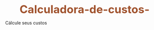 # Calculadora-de-custos-
Cálcule seus custos 
<!DOCTYPE html>
<html lang="pt-BR">
<head>
    <meta charset="UTF-8">
    <meta name="viewport" content="width=device-width, initial-scale=1.0">
    <title>Calcule seu Custo - Stecca Recheios</title>
    <link rel="preconnect" href="https://fonts.googleapis.com">
    <link rel="preconnect" href="https://fonts.gstatic.com" crossorigin>
    <link href="https://fonts.googleapis.com/css2?family=Montserrat:wght@300;400;600;700&family=Playfair+Display:wght@700&display=swap" rel="stylesheet">
    <script src="https://cdnjs.cloudflare.com/ajax/libs/jspdf/2.5.1/jspdf.umd.min.js"></script>
    <script src="https://cdnjs.cloudflare.com/ajax/libs/html2canvas/1.4.1/html2canvas.min.js"></script>
    <style>
        :root {
            --primary-color: #A0522D; /* Tom de marrom terra/confeitaria */
            --secondary-color: #F5DEB3; /* Creme suave */
            --text-color: #333;
            --light-text-color: #666;
            --background-gradient: linear-gradient(135deg, #FDFBFB 0%, #EBEDEE 100%);
            --button-hover-bg: #8B4513;
        }

        body {
            font-family: 'Montserrat', sans-serif;
            margin: 0;
            padding: 0;
            background: var(--background-gradient);
            color: var(--text-color);
            line-height: 1.6;
            display: flex;
            justify-content: center;
            align-items: flex-start; /* Alinha ao topo para evitar overflow em telas pequenas */
            min-height: 100vh;
            padding: 20px 0;
            overflow-x: hidden;
            position: relative;
        }

        body::before {
            content: '';
            position: fixed;
            top: 0;
            left: 0;
            width: 100%;
            height: 100%;
            background-image: url('https://images.unsplash.com/photo-1579606138676-e9d6d3d9d3d3?crop=entropy&cs=tinysrgb&fit=max&fm=jpg&ixid=M3w0NTc1MjN8MHwxfHNlYXJjaHwyMHx8Y29uZmVpdGVpcm8lMjBjb25mZWl0YW5kb3xlbnwwfHx8fDE3MTkyNTM2MjZ8MA&ixlib=rb-4.0.3&q=80&w=1920'); /* Imagem de confeiteiro */
            background-size: cover;
            background-position: center;
            filter: brightness(0.6) grayscale(0.5); /* Escurece e dessatura a imagem */
            z-index: -1;
        }

        .container {
            background-color: rgba(255, 255, 255, 0.95); /* Fundo branco semi-transparente */
            padding: 40px;
            border-radius: 15px;
            box-shadow: 0 10px 30px rgba(0, 0, 0, 0.1);
            width: 90%;
            max-width: 800px;
            box-sizing: border-box;
            position: relative;
            z-index: 1;
            margin-top: 20px; /* Espaçamento superior para mobile */
            margin-bottom: 20px; /* Espaçamento inferior para mobile */
        }

        header {
            display: flex;
            justify-content: space-between;
            align-items: center;
            margin-bottom: 30px;
            border-bottom: 1px solid #eee;
            padding-bottom: 15px;
            flex-wrap: wrap; /* Permite quebrar linha em telas pequenas */
        }

        h1 {
            font-family: 'Playfair Display', serif;
            color: var(--primary-color);
            margin: 0;
            font-size: 2.5em;
            text-align: center;
            flex-grow: 1;
            min-width: 200px; /* Garante que o título não fique muito pequeno */
        }

        .logo {
            font-family: 'Playfair Display', serif;
            font-weight: 700;
            font-size: 1.2em;
            color: var(--primary-color);
            text-transform: uppercase;
            letter-spacing: 1px;
            white-space: nowrap;
        }

        .input-group {
            margin-bottom: 20px;
        }

        .input-group label {
            display: block;
            margin-bottom: 8px;
            font-weight: 600;
            color: var(--text-color);
        }

        .input-group input[type="text"],
        .input-group input[type="number"] {
            width: calc(100% - 20px);
            padding: 12px;
            border: 1px solid #ddd;
            border-radius: 8px;
            font-size: 1em;
            transition: border-color 0.3s ease;
        }

        .input-group input[type="text"]:focus,
        .input-group input[type="number"]:focus {
            border-color: var(--primary-color);
            outline: none;
        }

        .ingredients-section h2, .pricing-section h2 {
            font-family: 'Playfair Display', serif;
            color: var(--primary-color);
            margin-top: 30px;
            margin-bottom: 20px;
            font-size: 1.8em;
            border-bottom: 1px dashed #eee;
            padding-bottom: 10px;
        }

        .ingredient-item {
            display: grid;
            grid-template-columns: 2fr 1fr 1fr 1.5fr 0.1fr; /* Ajustado para 5 colunas */
            gap: 15px;
            margin-bottom: 15px;
            align-items: center;
            background-color: var(--secondary-color);
            padding: 15px;
            border-radius: 8px;
            box-shadow: 0 2px 8px rgba(0, 0, 0, 0.05);
        }

        .ingredient-item label {
            font-size: 0.9em;
            color: var(--light-text-color);
            margin-bottom: 5px;
            display: block;
        }

        .ingredient-item input {
            width: 100%;
            padding: 8px;
            border: 1px solid #ccc;
            border-radius: 5px;
            font-size: 0.95em;
        }
        
        .ingredient-item input[type="number"] {
            -moz-appearance: textfield; /* Firefox */
        }
        .ingredient-item input[type="number"]::-webkit-outer-spin-button,
        .ingredient-item input[type="number"]::-webkit-inner-spin-button {
            -webkit-appearance: none;
            margin: 0;
        }

        .remove-ingredient {
            background: none;
            border: none;
            color: #ff6347;
            font-size: 1.5em;
            cursor: pointer;
            padding: 0;
            transition: color 0.3s ease;
        }

        .remove-ingredient:hover {
            color: #cc0000;
        }

        .add-ingredient-btn {
            background-color: var(--primary-color);
            color: white;
            padding: 12px 25px;
            border: none;
            border-radius: 8px;
            font-size: 1.1em;
            cursor: pointer;
            transition: background-color 0.3s ease, transform 0.2s ease;
            display: block;
            width: fit-content;
            margin: 20px auto 30px auto;
        }

        .add-ingredient-btn:hover {
            background-color: var(--button-hover-bg);
            transform: translateY(-2px);
        }

        .calculate-btn {
            background-color: var(--primary-color);
            color: white;
            padding: 15px 30px;
            border: none;
            border-radius: 10px;
            font-size: 1.3em;
            cursor: pointer;
            transition: background-color 0.3s ease, transform 0.2s ease;
            width: 100%;
            box-sizing: border-box;
            margin-top: 20px;
        }

        .calculate-btn:hover {
            background-color: var(--button-hover-bg);
            transform: translateY(-2px);
        }

        #results-section {
            background-color: rgba(255, 255, 255, 0.9);
            padding: 30px;
            border-radius: 15px;
            margin-top: 40px;
            box-shadow: 0 5px 15px rgba(0, 0, 0, 0.08);
            display: none; /* Escondido por padrão */
            text-align: left;
        }

        #results-section h2 {
            font-family: 'Playfair Display', serif;
            color: var(--primary-color);
            font-size: 2em;
            text-align: center;
            margin-bottom: 25px;
        }

        #results-header {
            display: flex;
            justify-content: space-between;
            align-items: center;
            border-bottom: 1px solid #eee;
            padding-bottom: 15px;
            margin-bottom: 20px;
            flex-wrap: wrap; /* Permite quebrar linha em telas pequenas */
        }
        
        #results-header .logo {
            font-size: 1em;
            color: var(--light-text-color);
            order: 1; /* Para manter a logo no canto */
        }
        #results-header #result-recipe-name {
            order: 2; /* Nome da receita no centro */
            flex-grow: 1;
            text-align: center;
            font-size: 1.8em;
        }


        .results-section-title {
            font-family: 'Montserrat', sans-serif;
            font-weight: 600;
            color: var(--primary-color);
            margin-top: 25px;
            margin-bottom: 15px;
            font-size: 1.3em;
            border-bottom: 1px dashed #ddd;
            padding-bottom: 8px;
        }

        .result-item {
            margin-bottom: 10px;
            font-size: 1.1em;
        }

        .result-item strong {
            color: var(--primary-color);
            font-weight: 700;
        }

        .ingredient-summary-item {
            display: flex;
            justify-content: space-between;
            margin-bottom: 8px;
            padding-bottom: 5px;
            border-bottom: 1px dotted #eee;
            font-size: 1em;
            color: var(--light-text-color);
        }
        .ingredient-summary-item:last-child {
            border-bottom: none;
        }
        .ingredient-summary-item span:first-child {
            font-weight: 600;
            color: var(--text-color);
        }

        .pdf-btn {
            background-color: #007bff; /* Azul para PDF */
            color: white;
            padding: 12px 25px;
            border: none;
            border-radius: 8px;
            font-size: 1.1em;
            cursor: pointer;
            transition: background-color 0.3s ease, transform 0.2s ease;
            display: block;
            width: fit-content;
            margin: 30px auto 0 auto;
        }

        .pdf-btn:hover {
            background-color: #0056b3;
            transform: translateY(-2px);
        }

        /* --- Media Queries para Responsividade --- */
        @media (max-width: 768px) {
            .container {
                padding: 20px;
                margin-top: 10px;
                margin-bottom: 10px;
            }

            header {
                flex-direction: column; /* Empilha logo e título */
                align-items: center;
                text-align: center;
            }

            .logo {
                margin-bottom: 10px;
            }
            
            h1 {
                font-size: 1.8em;
                margin-top: 0;
            }

            .ingredient-item {
                grid-template-columns: 1fr; /* Cada item ocupa a largura total */
                gap: 10px; /* Menos espaçamento entre itens empilhados */
                padding: 10px;
            }

            .ingredient-item div {
                grid-column: 1 / -1; /* Garante que cada div ocupe a largura total */
            }

            .remove-ingredient {
                margin-top: 10px; /* Espaçamento do botão de remover */
                width: 100%;
                text-align: right;
            }
            
            .add-ingredient-btn, .calculate-btn, .pdf-btn {
                padding: 10px 20px;
                font-size: 1em;
            }
            
            #results-header {
                flex-direction: column;
                align-items: center;
                text-align: center;
            }

            #results-header .logo {
                margin-bottom: 10px;
            }

            #results-header #result-recipe-name {
                font-size: 1.5em;
            }

            .results-section-title, .result-item {
                font-size: 1em;
            }
            .ingredient-summary-item {
                font-size: 0.95em;
            }
        }
    </style>
</head>
<body>
    <div class="container">
        <header>
            <span class="logo">Stecca Recheios</span>
            <h1>Calcule seu Custo</h1>
        </header>

        <div class="input-group">
            <label for="recipe-name">Nome da Receita:</label>
            <input type="text" id="recipe-name" placeholder="Ex: Bolo de Fubá Cremoso da Vovó">
        </div>

        <div class="ingredients-section">
            <h2>Ingredientes</h2>
            <div id="ingredients-list">
                </div>
            <button type="button" class="add-ingredient-btn" id="add-ingredient">Adicionar Ingrediente</button>
        </div>

        <div class="input-group">
            <label for="loss-percentage">Porcentagem de Perda na Produção (%):</label>
            <input type="number" id="loss-percentage" value="10" min="0" max="100" step="0.1">
        </div>

        <div class="pricing-section">
            <h2>Precificação</h2>
            <div class="input-group">
                <label for="markup-percentage">Markup Desejado (%):</label>
                <input type="number" id="markup-percentage" value="100" min="0" step="1">
            </div>
            <div class="input-group">
                <label for="unit-grammage">Gramatura por Unidade/Porção (g/ml):<br><small>(Ex: 100 para um brigadeiro de 100g)</small></label>
                <input type="number" id="unit-grammage" value="0" min="0" step="1">
            </div>
        </div>

        <button type="button" class="calculate-btn" id="calculate-btn">Calcular Custos e Preços</button>

        <div id="results-section">
            <div id="results-header">
                <span class="logo">Stecca Recheios</span>
                <h2 id="result-recipe-name"></h2>
            </div>
            
            <div class="results-section-title">Ingredientes Utilizados:</div>
            <div id="ingredients-summary">
                </div>

            <div class="results-section-title">Resultados de Custo:</div>
            <div class="result-item"><strong>Custo Total dos Ingredientes:</strong> <span id="total-ingredients-cost"></span></div>
            <div class="result-item"><strong>Porcentagem de Perda na Produção:</strong> <span id="display-loss-percentage"></span>%</div>
            <div class="result-item"><strong>Peso Inicial dos Ingredientes (total):</strong> <span id="initial-weight"></span></div>
            <div class="result-item"><strong>Peso Final da Receita (após perda):</strong> <span id="final-weight"></span></div>
            <div class="result-item"><strong>Custo por Quilo (kg) da Receita:</strong> <span id="cost-per-kg"></span></div>
            <div class="result-item"><strong>Custo Final da Receita Completa:</strong> <span id="final-recipe-cost"></span></div>
            
            <div class="results-section-title">Resultados de Venda:</div>
            <div class="result-item"><strong>Markup Aplicado:</strong> <span id="display-markup-percentage"></span>%</div>
            <div class="result-item"><strong>Rendimento em Unidades:</strong> <span id="yield-units"></span></div>
            <div class="result-item"><strong>Preço de Venda Sugerido por Kg:</strong> <span id="suggested-price-per-kg"></span></div>
            <div class="result-item"><strong>Preço de Venda Sugerido por Unidade:</strong> <span id="suggested-price-per-unit"></span></div>


            <button type="button" class="pdf-btn" id="generate-pdf">Gerar PDF</button>
        </div>
    </div>

    <script>
        const ingredientsList = document.getElementById('ingredients-list');
        const addIngredientBtn = document.getElementById('add-ingredient');
        const calculateBtn = document.getElementById('calculate-btn');
        const resultsSection = document.getElementById('results-section');
        const generatePdfBtn = document.getElementById('generate-pdf');

        // Adiciona um ingrediente inicial ao carregar a página
        addIngredientInput(); 

        function addIngredientInput() {
            const ingredientDiv = document.createElement('div');
            ingredientDiv.classList.add('ingredient-item');
            ingredientDiv.innerHTML = `
                <div>
                    <label>Nome do Ingrediente:</label>
                    <input type="text" class="ingredient-name" placeholder="Farinha de Trigo">
                </div>
                <div>
                    <label>Preço Emb. (R$):</label>
                    <input type="number" class="ingredient-price-pack" min="0" step="0.01" value="0">
                </div>
                <div>
                    <label>Peso/Quant. Emb. (g/ml/un):<br><small>(ex: 1000 para 1kg, 500 para 500g)</small></label>
                    <input type="number" class="ingredient-weight-pack" min="0" step="0.01" value="0">
                </div>
                <div>
                    <label>Quant. Usada (g/ml/un):<br><small>(ex: 250 para 250g, 500 para 500ml)</small></label>
                    <input type="number" class="ingredient-quantity-used" min="0" step="0.01" value="0">
                </div>
                <div>
                    <button type="button" class="remove-ingredient" aria-label="Remover ingrediente">&times;</button>
                </div>
            `;
            ingredientsList.appendChild(ingredientDiv);

            ingredientDiv.querySelector('.remove-ingredient').addEventListener('click', () => {
                ingredientDiv.remove();
            });
        }

        addIngredientBtn.addEventListener('click', addIngredientInput);

        calculateBtn.addEventListener('click', () => {
            const recipeName = document.getElementById('recipe-name').value || 'Sua Receita';
            const lossPercentage = parseFloat(document.getElementById('loss-percentage').value.replace(',', '.')) / 100 || 0;
            const markupPercentage = parseFloat(document.getElementById('markup-percentage').value.replace(',', '.')) / 100 || 0;
            const unitGrammage = parseFloat(document.getElementById('unit-grammage').value.replace(',', '.'));

            let totalCost = 0;
            let totalWeightUsed = 0;
            const ingredientsSummary = [];

            let hasInvalidInput = false;

            document.querySelectorAll('.ingredient-item').forEach(item => {
                const name = item.querySelector('.ingredient-name').value.trim();
                const pricePack = parseFloat(item.querySelector('.ingredient-price-pack').value.replace(',', '.'));
                const weightPack = parseFloat(item.querySelector('.ingredient-weight-pack').value.replace(',', '.'));
                const quantityUsed = parseFloat(item.querySelector('.ingredient-quantity-used').value.replace(',', '.'));

                // Validação para campos de ingrediente
                if (!name || isNaN(pricePack) || isNaN(weightPack) || isNaN(quantityUsed) || weightPack <= 0) {
                    item.style.border = '2px solid red';
                    hasInvalidInput = true;
                    return; 
                } else {
                    item.style.border = 'none';
                }

                const costPerUnit = pricePack / weightPack;
                const ingredientCost = costPerUnit * quantityUsed;

                totalCost += ingredientCost;
                totalWeightUsed += quantityUsed;

                ingredientsSummary.push({
                    name: name,
                    quantityUsed: quantityUsed,
                    cost: ingredientCost
                });
            });

            // Validação para campos de precificação
            if (isNaN(markupPercentage) || markupPercentage < 0 || (isNaN(unitGrammage) && unitGrammage !== 0)) { // unitGrammage pode ser 0
                alert('Por favor, preencha o Markup e a Gramatura por Unidade corretamente. O Markup deve ser um número positivo e a Gramatura um número válido.');
                hasInvalidInput = true;
            }

            if (hasInvalidInput) {
                alert('Por favor, preencha todos os campos corretamente. Verifique se os valores numéricos são válidos e o "Peso/Quant. Emb." dos ingredientes não é zero.');
                resultsSection.style.display = 'none';
                return;
            }

            // --- Cálculos de Custo ---
            document.getElementById('result-recipe-name').innerText = recipeName;
            document.getElementById('total-ingredients-cost').innerText = `R$ ${totalCost.toFixed(2)}`;
            document.getElementById('display-loss-percentage').innerText = (lossPercentage * 100).toFixed(1);

            document.getElementById('initial-weight').innerText = `${totalWeightUsed.toFixed(2)} g/ml`;
            
            const finalWeightGramsMl = totalWeightUsed * (1 - lossPercentage);
            const finalWeightKg = finalWeightGramsMl / 1000; 
            document.getElementById('final-weight').innerText = `${finalWeightKg.toFixed(3)} kg (aprox. ${finalWeightGramsMl.toFixed(0)} g/ml)`;

            const costPerKg = finalWeightKg > 0 ? (totalCost / finalWeightKg) : 0;
            document.getElementById('cost-per-kg').innerText = `R$ ${costPerKg.toFixed(2)}`;
            document.getElementById('final-recipe-cost').innerText = `R$ ${totalCost.toFixed(2)}`;

            // Resumo dos ingredientes
            const ingredientsSummaryDiv = document.getElementById('ingredients-summary');
            ingredientsSummaryDiv.innerHTML = '';
            ingredientsSummary.forEach(ing => {
                const p = document.createElement('div');
                p.classList.add('ingredient-summary-item');
                p.innerHTML = `<span><strong>${ing.name}:</strong> ${ing.quantityUsed.toFixed(2)} g/ml/un</span><span>R$ ${ing.cost.toFixed(2)}</span>`;
                ingredientsSummaryDiv.appendChild(p);
            });

            // --- Cálculos de Venda ---
            document.getElementById('display-markup-percentage').innerText = (markupPercentage * 100).toFixed(0);

            const suggestedPricePerKg = costPerKg * (1 + markupPercentage);
            document.getElementById('suggested-price-per-kg').innerText = `R$ ${suggestedPricePerKg.toFixed(2)}`;

            let yieldUnits = 0;
            let suggestedPricePerUnit = 0;

            if (unitGrammage > 0 && finalWeightGramsMl > 0) {
                yieldUnits = Math.floor(finalWeightGramsMl / unitGrammage); // Arredonda para baixo para unidades inteiras
                suggestedPricePerUnit = (totalCost / yieldUnits) * (1 + markupPercentage);
                // Arredonda para baixo para 2 casas decimais
                suggestedPricePerUnit = Math.floor(suggestedPricePerUnit * 100) / 100; 
            } else {
                yieldUnits = 0; // Se gramatura for 0, não rende unidades
                suggestedPricePerUnit = 0;
            }

            document.getElementById('yield-units').innerText = `${yieldUnits} unidades`;
            document.getElementById('suggested-price-per-unit').innerText = `R$ ${suggestedPricePerUnit.toFixed(2)}`;


            resultsSection.style.display = 'block';
            resultsSection.scrollIntoView({ behavior: 'smooth' });
        });

        generatePdfBtn.addEventListener('click', () => {
            const { jsPDF } = window.jspdf;
            const doc = new jsPDF();

            const recipeName = document.getElementById('recipe-name').value || 'Sua Receita';
            const totalIngredientsCost = document.getElementById('total-ingredients-cost').innerText;
            const displayLossPercentage = document.getElementById('display-loss-percentage').innerText;
            const initialWeight = document.getElementById('initial-weight').innerText;
            const finalWeight = document.getElementById('final-weight').innerText;
            const costPerKg = document.getElementById('cost-per-kg').innerText;
            const finalRecipeCost = document.getElementById('final-recipe-cost').innerText;
            
            const displayMarkupPercentage = document.getElementById('display-markup-percentage').innerText;
            const yieldUnits = document.getElementById('yield-units').innerText;
            const suggestedPricePerKg = document.getElementById('suggested-price-per-kg').innerText;
            const suggestedPricePerUnit = document.getElementById('suggested-price-per-unit').innerText;

            doc.setFont('helvetica', 'bold');
            doc.setFontSize(10);
            doc.text('Stecca Recheios', doc.internal.pageSize.width - 40, 15, { align: 'right' });

            doc.setFont('helvetica', 'normal');
            doc.setDrawColor(200); // Cor da linha
            doc.line(10, 20, 200, 20); // Linha superior

            doc.setFont('Playfair Display', 'bold');
            doc.setFontSize(18);
            doc.text(`Resumo Detalhado da Receita: ${recipeName}`, 105, 30, { align: 'center' });

            doc.line(10, 35, 200, 35); // Linha inferior cabeçalho

            doc.setFont('Montserrat', 'bold');
            doc.setFontSize(14);
            doc.text('Ingredientes Utilizados:', 15, 45);

            doc.setFont('Montserrat', 'normal');
            doc.setFontSize(10);
            let y = 55;
            document.querySelectorAll('#ingredients-summary .ingredient-summary-item').forEach(item => {
                const nameText = item.querySelector('span:first-child').innerText.trim();
                const costText = item.querySelector('span:last-child').innerText.trim();
                doc.text(nameText, 15, y);
                doc.text(costText, doc.internal.pageSize.width - 15, y, { align: 'right' });
                y += 7;
            });
            
            y += 10;
            doc.line(10, y, 200, y); // Linha divisória

            y += 10;
            doc.setFont('Montserrat', 'bold');
            doc.setFontSize(14);
            doc.text('Resultados de Custo:', 15, y);

            doc.setFont('Montserrat', 'normal');
            doc.setFontSize(10);
            y += 10;
            doc.text(`Custo Total dos Ingredientes: ${totalIngredientsCost}`, 15, y);
            y += 7;
            doc.text(`Porcentagem de Perda na Produção: ${displayLossPercentage}%`, 15, y);
            y += 7;
            doc.text(`Peso Inicial dos Ingredientes (total): ${initialWeight}`, 15, y);
            y += 7;
            doc.text(`Peso Final da Receita (após perda): ${finalWeight}`, 15, y);
            y += 7;
            doc.text(`Custo por Quilo (kg) da Receita: ${costPerKg}`, 15, y);
            y += 7;
            doc.text(`Custo Final da Receita Completa: ${finalRecipeCost}`, 15, y);

            y += 15;
            doc.line(10, y, 200, y); // Linha divisória
            y += 10;
            doc.setFont('Montserrat', 'bold');
            doc.setFontSize(14);
            doc.text('Resultados de Venda:', 15, y);

            doc.setFont('Montserrat', 'normal');
            doc.setFontSize(10);
            y += 10;
            doc.text(`Markup Aplicado: ${displayMarkupPercentage}%`, 15, y);
            y += 7;
            doc.text(`Rendimento em Unidades: ${yieldUnits}`, 15, y);
            y += 7;
            doc.text(`Preço de Venda Sugerido por Kg: ${suggestedPricePerKg}`, 15, y);
            y += 7;
            doc.text(`Preço de Venda Sugerido por Unidade: ${suggestedPricePerUnit}`, 15, y);


            doc.save(`${recipeName.replace(/ /g, '_')}_custo_venda.pdf`);
        });
    </script>
</body>
</html>
